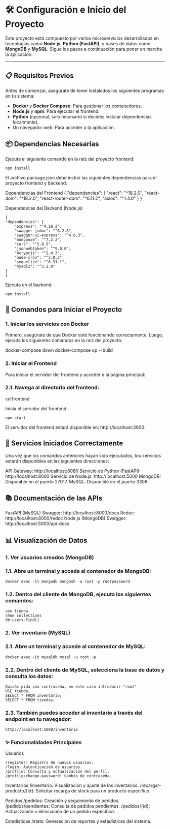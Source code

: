 # 🛠️ Configuración e Inicio del Proyecto

Este proyecto está compuesto por varios microservicios desarrollados en tecnologías como **Node.js**, **Python (FastAPI)**, y bases de datos como **MongoDB** y **MySQL**. Sigue los pasos a continuación para poner en marcha la aplicación.

---

## 📋 Requisitos Previos

Antes de comenzar, asegúrate de tener instalados los siguientes programas en tu sistema:

- **Docker** y **Docker Compose**: Para gestionar los contenedores.
- **Node.js** y **npm**: Para ejecutar el frontend.
- **Python** (opcional, solo necesario si decides instalar dependencias localmente).
- Un navegador web: Para acceder a la aplicación.

## 📦 Dependencias Necesarias
Ejecuta el siguiente comando en la raíz del proyecto frontend:

    npm install
El archivo package.json debe incluir las siguientes dependencias para el proyecto frontend y backend:

Dependencias del Frontend
    {
    "dependencies": {
        "react": "^18.2.0",
        "react-dom": "^18.2.0",
        "react-router-dom": "^6.11.2",
        "axios": "^1.4.0"
    }
    }

Dependencias del Backend (Node.js)

    {
    "dependencies": {
        "express": "^4.18.2",
        "swagger-jsdoc": "^6.2.8",
        "swagger-ui-express": "^4.6.3",
        "mongoose": "^7.2.2",
        "cors": "^2.8.5",
        "jsonwebtoken": "^9.0.0",
        "bcryptjs": "^2.4.3",
        "node-cron": "^3.0.2",
        "sequelize": "^6.31.1",
        "mysql2": "^3.2.0"
    }
    }

Ejecuta en el backend:

    npm install


## 🚀 Comandos para Iniciar el Proyecto

### 1. Iniciar los servicios con Docker
Primero, asegúrate de que Docker esté funcionando correctamente. Luego, ejecuta los siguientes comandos en la raíz del proyecto:

docker-compose down
docker-compose up --build

### 2. Iniciar el Frontend

Para iniciar el servidor del frontend y acceder a la página principal:

### 2.1. Navega al directorio del frontend:

   cd frontend

Inicia el servidor del frontend:

    npm start

El servidor del frontend estará disponible en: http://localhost:3000.

## 🧩 Servicios Iniciados Correctamente
Una vez que los comandos anteriores hayan sido ejecutados, los servicios estarán disponibles en las siguientes direcciones:

API Gateway: http://localhost:8080
Servicio de Python (FastAPI): http://localhost:8000
Servicio de Node.js: http://localhost:5000
MongoDB: Disponible en el puerto 27017.
MySQL: Disponible en el puerto 3306.

## 📚 Documentación de las APIs

FastAPI (MySQL)
    Swagger: http://localhost:8000/docs
    Redoc: http://localhost:8000/redoc
Node.js (MongoDB)
    Swagger: http://localhost:5000/api-docs

## 📊 Visualización de Datos

### 1. Ver usuarios creados (MongoDB)
### 1.1. Abre un terminal y accede al contenedor de MongoDB:

    docker exec -it mongodb mongosh -u root -p rootpassword

### 1.2. Dentro del cliente de MongoDB, ejecuta los siguientes comandos:
    use tienda
    show collections
    db.users.find()

### 2. Ver inventario (MySQL)
### 2.1. Abre un terminal y accede al contenedor de MySQL:

    docker exec -it mysqldb mysql -u root -p

### 2.2. Dentro del cliente de MySQL, selecciona la base de datos y consulta los datos:

    Quizás pida una contraseña, en este caso introducir "root"
    USE tienda;
    SELECT * FROM inventario;
    SELECT * FROM tiendas;

### 2.3. También puedes acceder al inventario a través del endpoint en tu navegador:

    http://localhost:5000/inventario

### ✨ Funcionalidades Principales

Usuarios

    /register: Registro de nuevos usuarios.
    /login: Autenticación de usuarios.
    /profile: Consulta y actualización del perfil.
    /profile/change-password: Cambio de contraseña.

Inventarios
    /inventario: Visualización y ajuste de los inventarios.
    /recargar-producto/{id}: Solicitar recarga de stock para un producto específico.

Pedidos
    /pedidos: Creación y seguimiento de pedidos.
    /pedidos/pendientes: Consulta de pedidos pendientes.
    /pedidos/{id}: Actualización o eliminación de un pedido específico.

Estadísticas
    /stats: Generación de reportes y estadísticas del sistema.